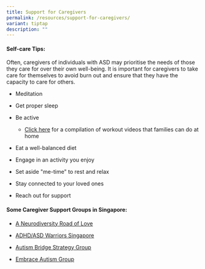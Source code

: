 ```yaml
---
title: Support for Caregivers
permalink: /resources/support-for-caregivers/
variant: tiptap
description: ""
---
```

<h4>Self-care Tips:</h4>
<p>Often, caregivers of individuals with ASD may prioritise the needs of
those they care for over their own well-being. It is important for caregivers
to take care for themselves to avoid burn out and ensure that they have
the capacity to care for others.</p>
<ul data-tight="true" class="tight">
<li>
<p>Meditation</p>
</li>
<li>
<p>Get proper sleep</p>
</li>
<li>
<p>Be active</p>
<ul data-tight="true" class="tight">
<li>
<p><a href="https://www.ttsh.com.sg/Patients-and-Visitors/MedicalServices/Physiotherapy/CarersXPhysios/Pages/Workout. aspx#SH" rel="noopener nofollow" target="_blank">Click here</a> for
a compilation of workout videos that families can do at home</p>
</li>
</ul>
</li>
<li>
<p>Eat a well-balanced diet</p>
</li>
<li>
<p>Engage in an activity you enjoy</p>
</li>
<li>
<p>Set aside "me-time" to rest and relax</p>
</li>
<li>
<p>Stay connected to your loved ones</p>
</li>
<li>
<p>Reach out for support</p>
<p></p>
</li>
</ul>
<h4>Some Caregiver Support Groups in Singapore:</h4>
<ul data-tight="true" class="tight">
<li>
<p><a href="https://www.facebook.com/ANeurodiversityRoadOfLoveSg/" rel="noopener nofollow" target="_blank">A Neurodiversity Road of Love</a>
</p>
</li>
<li>
<p><a href="https://www.facebook.com/groups/576018739565772/" rel="noopener nofollow" target="_blank">ADHD/ASD Warriors Singapore</a>
</p>
</li>
<li>
<p><a href="https://www.facebook.com/groups/AutismBridge.StrategyGroup/" rel="noopener nofollow" target="_blank">Autism Bridge Strategy Group</a>
</p>
</li>
<li>
<p><a href="https://www.facebook.com/groups/867532560256848/" rel="noopener nofollow" target="_blank">Embrace Autism Group</a>
</p>
</li>
</ul>
<p></p>
<p></p>
<p></p>